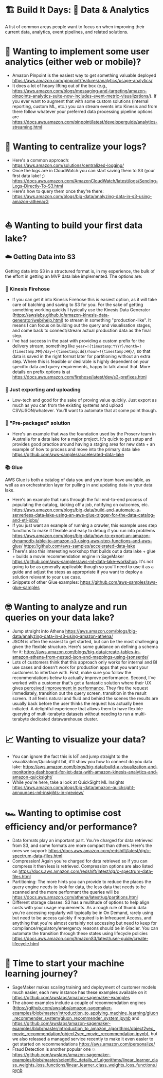 # 🏗 Build It Days: 🔢 Data & Analytics

A list of common areas people want to focus on when improving their current data, analytics, event pipelines, and related solutions.

# 👯 Wanting to implement some user analytics (either web or mobile)?

* Amazon Pinpoint is the easiest way to get something valuable deployed https://aws.amazon.com/pinpoint/features/analytics/usage-analytics/
* It does a lot of heavy lifting out of the box (e.g., https://aws.amazon.com/blogs/messaging-and-targeting/amazon-pinpoints-analytics-suite-now-includes-event-metric-visualizations/). If you ever want to augment that with some custom solutions (internal reporting, custom ML, etc.) you can stream events into Kinesis and from there follow whatever your preferred data processing pipeline options are https://docs.aws.amazon.com/pinpoint/latest/developerguide/analytics-streaming.html

# 🎯 Wanting to centralize your logs?

* Here's a common approach: https://aws.amazon.com/solutions/centralized-logging/
* Once the logs are in CloudWatch you can start saving them to S3 (your first data lake! ;) https://docs.aws.amazon.com/AmazonCloudWatch/latest/logs/Sending-Logs-Directly-To-S3.html
* Here's how to query them once they're there: https://aws.amazon.com/blogs/big-data/analyzing-data-in-s3-using-amazon-athena/G

# ⛵ Wanting to build your first data lake?

## ☁️ Getting Data into S3

Getting data into S3 in a structured format is, in my experience, the bulk of the effort in getting an MVP data lake implemented. The options are:

### 🚒 Kinesis Firehose

* If you can get it into Kinesis Firehose this is easiest option, as it will take care of batching and saving to S3 for you. For the sake of getting something working quickly I typically use the Kinesis Data Generator (https://awslabs.github.io/amazon-kinesis-data-generator/web/help.html) to stream in something "production-like". It means I can focus on building out the query and visualisation stages, and come back to connect/stream actual production data as the final step. 
* I've had success in the past with providing a custom prefix for the delivery stream, something like `year=!{timestamp:YYYY}/month=!{timestamp:MM}/day=!{timestamp:dd}/hour=!{timestamp:HH}/`, so that data is saved in the right format later for partitioning without an extra step. Where this is feasible or desirable is highly dependent on your specific data and query requirements, happy to talk about that. More details on prefix options is at https://docs.aws.amazon.com/firehose/latest/dev/s3-prefixes.html

### 💾 Just exporting and uploading

* Low-tech and good for the sake of proving value quickly. Just export as much as you can from the existing systems and upload CSV/JSON/whatever. You'll want to automate that at some point though.

### 🎁 "Pre-packaged" solution

* Here's an example that was the foundation used by the Proserv team in Australia for a data lake for a major project. It's quick to get setup and provides good practice around having a staging area for new data + an example of how to process and move into the primary data lake https://github.com/aws-samples/accelerated-data-lake

### 📚 Glue 

AWS Glue is both a catalog of data you and your team have available, as well as an orchestration layer for pulling in and updating data in your data lake.

* Here's an example that runs through the full end-to-end process of populating the catalog, kicking off a job, notifying on outcomes, etc. https://aws.amazon.com/blogs/big-data/build-and-automate-a-serverless-data-lake-using-an-aws-glue-trigger-for-the-data-catalog-and-etl-jobs/
* If you just want an example of running a crawler, this example uses step functions to make it flexible and easy to debug if you run into problems https://aws.amazon.com/blogs/big-data/how-to-export-an-amazon-dynamodb-table-to-amazon-s3-using-aws-step-functions-and-aws-glue/
https://github.com/aws-samples/accelerated-data-lake
* There's also this interesting workshop that builds out a data lake + glue + builds a movie recommendation engine in SageMaker https://github.com/aws-samples/aws-ml-data-lake-workshop. It's not going to be as generally applicable though so you'll need to use it as a guide and adjust the steps as appropriate if you want to deploy a solution relevant to your use case.
* Snippets of other Glue examples: https://github.com/aws-samples/aws-glue-samples

# 🤓 Wanting to analyze and run queries on your data lake?

* Jump straight into Athena https://aws.amazon.com/blogs/big-data/analyzing-data-in-s3-using-amazon-athena/
* JSON is often the easiest to get started, but can be the most challenging given the flexible structure. Here's some guidance on defining a schema for it: https://aws.amazon.com/blogs/big-data/create-tables-in-amazon-athena-from-nested-json-and-mappings-using-jsonserde/
* Lots of customers think that this approach only works for internal and BI use cases and doesn't work for production apps that you want your customers to interface with. First, make sure you follow the recommendations below to actually improve performance. Second, I've worked with a customer that's got a fantastic solution where their UX gives [perceived improvement in performance](https://wp-rocket.me/blog/perceived-performance-need-optimize/). They fire the request immediately, transition out the query screen, transition in the result screen. It all feels natural and fluid and behind the scenes the results are usually back before the user thinks the request has actually been initiated. A delightful experience that allows them to have flexible querying of multi-terabyte datasets without needing to run a multi-terabyte dedicated datawarehouse cluster.

# 📈 Wanting to visualize your data?

* You can ignore the fact this is IoT and jump straight to the visualization/Quicksight bit, it'll show you how to connect do you data lake: https://aws.amazon.com/blogs/big-data/build-a-visualization-and-monitoring-dashboard-for-iot-data-with-amazon-kinesis-analytics-and-amazon-quicksight/
* While you're here, take a look at QuickSight ML Insights https://aws.amazon.com/blogs/big-data/amazon-quicksight-announces-ml-insights-in-preview/

# 🏎 Wanting to optimise cost efficiency and/or performance?

* Data formats play an important part. You're charged for data retrieved from S3, and some formats are more compact than others. Here's the ones we support: https://docs.aws.amazon.com/redshift/latest/dg/c-spectrum-data-files.html
* Compression! Again you're charged for data retrieved so if you can compress it then less is retrieved. Compression options are also listed on https://docs.aws.amazon.com/redshift/latest/dg/c-spectrum-data-files.html
* Partitioning: The more hints you can provide to reduce the places the query engine needs to look for data, the less data that needs to be scanned and the more performant the queries will be https://docs.aws.amazon.com/athena/latest/ug/partitions.html
* Different storage classes: S3 has a multitude of options to help align costs with your usage requirements. As a rough rule of thumb data you're accessing regularly will typically be in On Demand, rarely using but need to be access quickly if required is in Infrequent Access, and anything that you're almost certainly not accessing but need to keep for compliance/regulatory/emergency reasons should be in Glacier. You can automate the transition through these states using lifecycle policies https://docs.aws.amazon.com/AmazonS3/latest/user-guide/create-lifecycle.html

# 🤖 Time to start your machine learning journey?

* SageMaker makes scaling training and deployment of customer models much easier, each new instance has these examples available on it https://github.com/awslabs/amazon-sagemaker-examples
* The above examples include a couple of recommendation engines (https://github.com/awslabs/amazon-sagemaker-examples/blob/master/introduction_to_applying_machine_learning/gluon_recommender_system/gluon_recommender_system.ipynb and https://github.com/awslabs/amazon-sagemaker-examples/blob/master/introduction_to_amazon_algorithms/object2vec_movie_recommendation/object2vec_movie_recommendation.ipynb), but we also released a managed service recently to make it even easier to get started on recommendations https://aws.amazon.com/personalize/
* Fraud Detection is another popular one 💥 https://github.com/awslabs/amazon-sagemaker-examples/blob/master/scientific_details_of_algorithms/linear_learner_class_weights_loss_functions/linear_learner_class_weights_loss_functions.ipynb